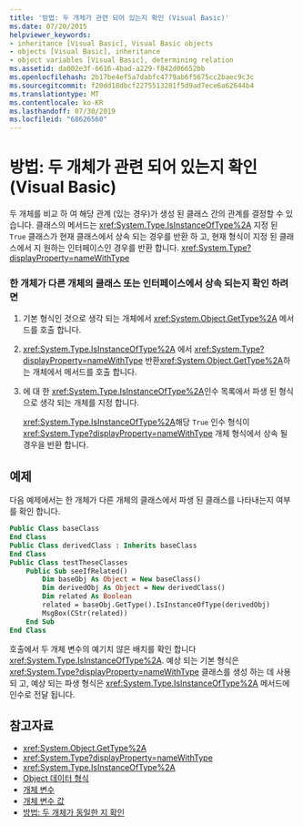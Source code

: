 ```yaml
---
title: '방법: 두 개체가 관련 되어 있는지 확인 (Visual Basic)'
ms.date: 07/20/2015
helpviewer_keywords:
- inheritance [Visual Basic], Visual Basic objects
- objects [Visual Basic], inheritance
- object variables [Visual Basic], determining relation
ms.assetid: da002e3f-6616-4bad-a229-f842d06652bb
ms.openlocfilehash: 2b17be4ef5a7dabfc4779ab6f5675cc2baec9c3c
ms.sourcegitcommit: f20dd18dbcf2275513281f5d9ad7ece6a62644b4
ms.translationtype: MT
ms.contentlocale: ko-KR
ms.lasthandoff: 07/30/2019
ms.locfileid: "68626560"
---
```

# <a name="how-to-determine-whether-two-objects-are-related-visual-basic"></a>방법: 두 개체가 관련 되어 있는지 확인 (Visual Basic)

두 개체를 비교 하 여 해당 관계 (있는 경우)가 생성 된 클래스 간의 관계를 결정할 수 있습니다. 클래스의 메서드는 <xref:System.Type.IsInstanceOfType%2A> 지정 된 `True` 클래스가 현재 클래스에서 상속 되는 경우를 반환 하 고, 현재 형식이 지정 된 클래스에서 지 원하는 인터페이스인 경우를 반환 합니다. <xref:System.Type?displayProperty=nameWithType>

### <a name="to-determine-if-one-object-inherits-from-another-objects-class-or-interface"></a>한 개체가 다른 개체의 클래스 또는 인터페이스에서 상속 되는지 확인 하려면

1. 기본 형식인 것으로 생각 되는 개체에서 <xref:System.Object.GetType%2A> 메서드를 호출 합니다.

2. <xref:System.Type.IsInstanceOfType%2A> 에서 <xref:System.Type?displayProperty=nameWithType> 반환<xref:System.Object.GetType%2A>하는 개체에서 메서드를 호출 합니다.

3. 에 대 한 <xref:System.Type.IsInstanceOfType%2A>인수 목록에서 파생 된 형식으로 생각 되는 개체를 지정 합니다.

    <xref:System.Type.IsInstanceOfType%2A>해당 `True` 인수 형식이 <xref:System.Type?displayProperty=nameWithType> 개체 형식에서 상속 될 경우을 반환 합니다.

## <a name="example"></a>예제
 다음 예제에서는 한 개체가 다른 개체의 클래스에서 파생 된 클래스를 나타내는지 여부를 확인 합니다.

```vb
Public Class baseClass
End Class
Public Class derivedClass : Inherits baseClass
End Class
Public Class testTheseClasses
    Public Sub seeIfRelated()
        Dim baseObj As Object = New baseClass()
        Dim derivedObj As Object = New derivedClass()
        Dim related As Boolean
        related = baseObj.GetType().IsInstanceOfType(derivedObj)
        MsgBox(CStr(related))
    End Sub
End Class
```

호출에서 두 개체 변수의 예기치 않은 배치를 확인 합니다 <xref:System.Type.IsInstanceOfType%2A>. 예상 되는 기본 형식은 <xref:System.Type?displayProperty=nameWithType> 클래스를 생성 하는 데 사용 되 고, 예상 되는 파생 형식은 <xref:System.Type.IsInstanceOfType%2A> 메서드에 인수로 전달 됩니다.

## <a name="see-also"></a>참고자료

- <xref:System.Object.GetType%2A>
- <xref:System.Type?displayProperty=nameWithType>
- <xref:System.Type.IsInstanceOfType%2A>
- [Object 데이터 형식](../../../../visual-basic/language-reference/data-types/object-data-type.md)
- [개체 변수](../../../../visual-basic/programming-guide/language-features/variables/object-variables.md)
- [개체 변수 값](../../../../visual-basic/programming-guide/language-features/variables/object-variable-values.md)
- [방법: 두 개체가 동일한 지 확인](../../../../visual-basic/programming-guide/language-features/variables/how-to-determine-whether-two-objects-are-identical.md)
